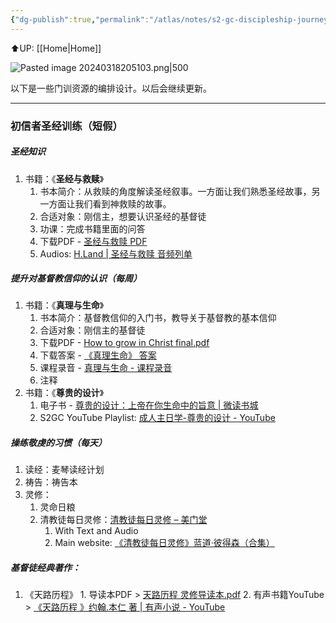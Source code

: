 ```yaml
---
{"dg-publish":true,"permalink":"/atlas/notes/s2-gc-discipleship-journey/"}
---
```


⬆️UP: [[Home\|Home]]

![Pasted image 20240318205103.png|500](/img/user/Atlas/Utility/Images/Pasted%20image%2020240318205103.png)

以下是一些门训资源的编排设计。以后会继续更新。

---
### 初信者圣经训练（短假）
##### 圣经知识
1. 书籍：《**圣经与救赎**》
	1. 书本简介：从救赎的角度解读圣经叙事。一方面让我们熟悉圣经故事，另一方面让我们看到神救赎的故事。
	2. 合适对象：刚信主，想要认识圣经的基督徒
	3. 功课：完成书籍里面的问答 
	4. 下载PDF - [圣经与救赎 PDF](https://christinejin.org/pdf/Christian/%E5%9C%A3%E7%BB%8F%E4%B8%8E%E6%95%91%E8%B5%8E(%E8%89%AF%E5%8F%8B%E5%9C%A3%E7%BB%8F%E5%AD%A6%E9%99%A2).pdf)
	5. Audios:  [H.Land | 圣经与救赎 音频列单](https://h.land/blog/tag/1184)

##### 提升对基督教信仰的认识（每周）
1. 书籍：《**真理与生命**》
	1. 书本简介：基督教信仰的入门书，教导关于基督教的基本信仰
	2. 合适对象：刚信主的基督徒
	3. 下载PDF - [How to grow in Christ final.pdf](https://www.dropbox.com/s/6colk8pp0l81ykx/How%20to%20grow%20in%20Christ%20final.pdf?dl=0)
	4. 下载答案 -  [《真理生命》 答案](https://reformedsingapore.com/howtogrowinchristanswer/)
	5. 课程录音 - [真理与生命 - 课程录音](https://reformedsingapore.com/gaigezhongmianfeiluyin/)
	6. 注释
2. 书籍：《**尊贵的设计**》
	1. 电子书 - [尊贵的设计：上帝在你生命中的旨意 | 微读书城](https://wdbook.com/dp/65303622373377) 
	2. S2GC YouTube Playlist: [成人主日学-尊贵的设计 - YouTube](https://youtube.com/playlist?list=PLo3D1_2a996NoBNVwkINr4cMj3icXAaQG&si=ytuX2WnbYlmv0YFH)

##### 操练敬虔的习惯（每天）
1. 读经：麦琴读经计划
2. 祷告：祷告本
3. 灵修：
	1. 灵命日粮 
	2. 清教徒每日灵修：[清教徒每日灵修 – 美门堂](https://meimentang.com/?p=20094)
		1. With Text and Audio
		2. Main website: [《清教徒每日灵修》蓝道·彼得森（合集）](https://h.land/blog/95971)

##### 基督徒经典著作：
1. 《天路历程》 
		1. 导读本PDF > [天路历程 灵修导读本.pdf](https://drive.my-elibrary.com/%E8%97%8F%E4%B9%A6%E5%85%A5%E5%8F%A3/%E7%B3%BB%E7%BB%9F/%E6%94%B9%E9%9D%A9%E5%AE%97%20%20%20%20%20%20%20%20%20%E7%94%B5%E5%AD%90%E4%B9%A6/%E6%94%B9%E9%9D%A9%E5%AE%97%20%20%20%20%20%20%20%20%E7%89%A7%E8%80%85%E8%91%97%E4%BD%9C/%E5%BD%92%E6%AD%A3%E4%B9%A6%E8%8B%91/%E5%A4%A9%E8%B7%AF%E5%8E%86%E7%A8%8B%E7%81%B5%E4%BF%AE%E5%AF%BC%E8%AF%BB%E6%9C%AC2.pdf)
		2. 有声书籍YouTube > [《天路历程 》约翰.本仁 著 | 有声小说 - YouTube](https://www.youtube.com/watch?v=TrqgWfVeo7g&t=601s)
